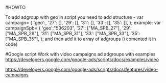 #HOWTO

To add adgroup with geo in script you need to add structure - 
  var campaign<cityName>= {
    'geo':<GEOIstring>,
    '27': [<ADGROUPNAMEstring>],
    '29': [<ADGROUPNAMEstring>],
    '31': [<ADGROUPNAMEstring>],
    '33': [<ADGROUPNAMEstring>],
    '35': [<ADGROUPNAMEstring>],
};
example: 
  var campaignSpb= {
    'geo':"536203",
    '27': ["MA_SPB_27"],
    '29': ["MA_SPB_29"],
    '31': ["MA_SPB_31"],
    '33': ["MA_SPB_33"],
    '35': ["MA_SPB_35"],
};
and then add it to array of adgroups (i comented it in code)

#Google script 
Work with video campaigns ad adgroups with examples 
https://developers.google.com/google-ads/scripts/docs/examples/video

https://developers.google.com/google-ads/scripts/docs/features/video-campaigns
